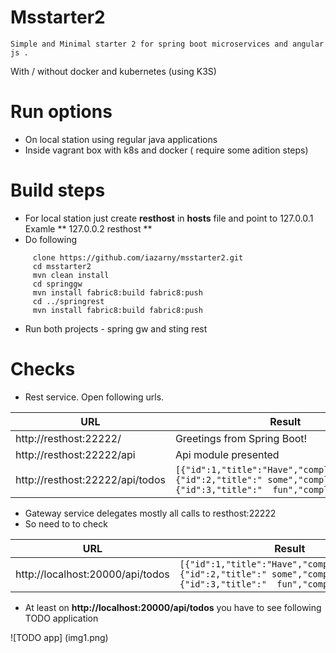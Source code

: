 # Msstarter2

    Simple and Minimal starter 2 for spring boot microservices and angular js .
With / without docker and kubernetes (using K3S)

# Run options
 * On local station using regular java applications
 * Inside vagrant box with k8s and docker ( require some adition steps)

#  Build steps
 * For local station just create **resthost** in **hosts** file and point to 127.0.0.1 Examle **	127.0.0.2       resthost **
 * Do following
  
```
     clone https://github.com/iazarny/msstarter2.git
     cd msstarter2
     mvn clean install
     cd springgw
     mvn install fabric8:build fabric8:push
     cd ../springrest
     mvn install fabric8:build fabric8:push
```
  * Run both projects - spring gw and sting rest

# Checks
 * Rest service. Open following urls.

 |URL                             | Result          |
 |--------------------------------|-----------------|
 |http://resthost:22222/          | Greetings from Spring Boot! |
 |http://resthost:22222/api       | Api module presented |
 |http://resthost:22222/api/todos | ```[{"id":1,"title":"Have","completed":false},{"id":2,"title":" some","completed":true},{"id":3,"title":"  fun","completed":false}]```  |

 * Gateway service delegates mostly all calls to resthost:22222
 * So need to to check 

 |URL                              | Result          |
 |---------------------------------|-----------------|
 |http://localhost:20000/api/todos | ```[{"id":1,"title":"Have","completed":false},{"id":2,"title":" some","completed":true},{"id":3,"title":"  fun","completed":false}]```  |

 * At least on **http://localhost:20000/api/todos** you have to see following TODO application

![TODO app] (img1.png)



